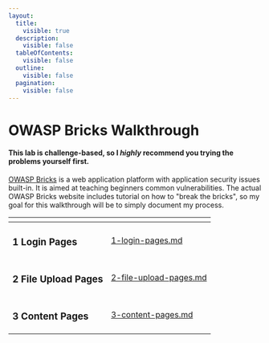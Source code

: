 ```yaml
---
layout:
  title:
    visible: true
  description:
    visible: false
  tableOfContents:
    visible: false
  outline:
    visible: false
  pagination:
    visible: false
---
```


# OWASP Bricks Walkthrough

#### This lab is challenge-based, so I _highly_ recommend you trying the problems yourself first.&#x20;

[OWASP Bricks](https://sechow.com/bricks/index.html) is a web application platform with application security issues built-in. It is aimed at teaching beginners common vulnerabilities. The actual OWASP Bricks website includes tutorial on how to "break the bricks", so my goal for this walkthrough will be to simply document my process.

<table data-view="cards"><thead><tr><th></th><th data-hidden data-card-target data-type="content-ref"></th></tr></thead><tbody><tr><td><h3>1 Login Pages</h3></td><td><a href="1-login-pages.md">1-login-pages.md</a></td></tr><tr><td><h3>2 File Upload Pages</h3></td><td><a href="2-file-upload-pages.md">2-file-upload-pages.md</a></td></tr><tr><td><h3>3 Content Pages</h3></td><td><a href="3-content-pages.md">3-content-pages.md</a></td></tr></tbody></table>
